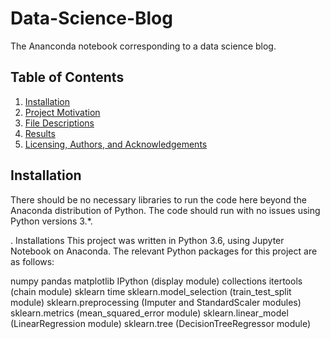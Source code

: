 # Data-Science-Blog
The Ananconda notebook corresponding to a data science blog.

## Table of Contents

1. [Installation](#installation)
2. [Project Motivation](#motivation)
3. [File Descriptions](#files)
4. [Results](#results)
5. [Licensing, Authors, and Acknowledgements](#licensing)

## Installation <a name="installation"></a>

There should be no necessary libraries to run the code here beyond the Anaconda distribution of Python.  The code should run with no issues using Python versions 3.*.

. Installations
This project was written in Python 3.6, using Jupyter Notebook on Anaconda. The relevant Python packages for this project are as follows:

numpy
pandas
matplotlib
IPython (display module)
collections
itertools (chain module)
sklearn
time
sklearn.model_selection (train_test_split module)
sklearn.preprocessing (Imputer and StandardScaler modules)
sklearn.metrics (mean_squared_error module)
sklearn.linear_model (LinearRegression module)
sklearn.tree (DecisionTreeRegressor module)

